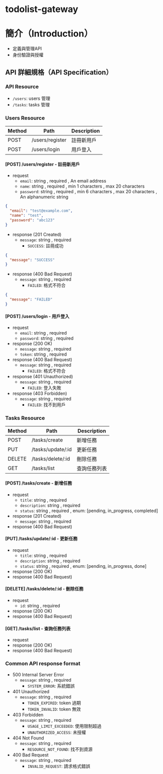 # todolist-gateway

# 簡介（Introduction）

- 定義與管理API
- 身份驗證與授權

## API 詳細規格（API Specification）

### API Resource

- `/users`: users 管理
- `/tasks`: tasks 管理

### Users Resource
| Method | Path            | Description |
| ------ | --------------- | ----------- |
| POST   | /users/register | 註冊新用戶  |
| POST   | /users/login    | 用戶登入    |


#### [POST] /users/register - 註冊新用戶
- request  
  - `email`: string , required , An email address
  - `name`: string , required , min 1 characters , max 20 characters
  - `password`: string , required , min 6 characters , max 20 characters , An alphanumeric string
``` json
{
  "email": "test@example.com",
  "name": "test",
  "password": "abc123"
}
```
- response (201 Created)
  - `message`: string , required 
    - `SUCCESS`: 註冊成功

``` json
{
  "message": "SUCCESS"
}
```

- response (400 Bad Request)
  - `message`: string , required 
    - `FAILED`: 格式不符合

``` json
{
  "message": "FAILED"
}
```

#### [POST] /users/login - 用戶登入
- request
  - `email`: string , required
  - `password`: string , required
- response (200 OK)
  - `message`: string , required
  - `token`: string , required
- response (400 Bad Request)
  - `message`: string , required
    - `FAILED`: 格式不符合
- response (401 Unauthorized)
  - `message`: string , required
    - `FAILED`: 登入失敗
- response (403 Forbidden)
  - `message`: string , required
    - `FAILED`: 找不到用戶

### Tasks Resource
| Method | Path              | Description  |
| ------ | ----------------- | ------------ |
| POST   | /tasks/create     | 新增任務     |
| PUT    | /tasks/update/:id | 更新任務     |
| DELETE | /tasks/delete/:id | 刪除任務     |
| GET    | /tasks/list       | 查詢任務列表 |


#### [POST] /tasks/create - 新增任務
- request  
  - `title`: string , required
  - `description`: string , required
  - `status`: string , required , enum: [pending, in_progress, completed]
- response (201 Created)
  - `message`: string , required
- response (400 Bad Request)

#### [PUT] /tasks/update/:id - 更新任務
- request
  - `title`: string , required
  - `description`: string , required
  - `status`: string , required , enum: [pending, in_progress, done]
- response (200 OK)
- response (400 Bad Request)

#### [DELETE] /tasks/delete/:id - 刪除任務  
- request
  - `id`: string , required
- response (200 OK)
- response (400 Bad Request)

#### [GET] /tasks/list - 查詢任務列表
- request
- response (200 OK)
- response (400 Bad Request)

### Common API response format
- 500 Internal Server Error
  - `message`: string , required
    - `SYSTEM_ERROR`: 系統錯誤
- 401 Unauthorized
  - `message`: string , required
    - `TOKEN_EXPIRED`: token 過期
    - `TOKEN_INVALID`: token 無效
- 403 Forbidden
  - `message`: string , required
    - `USAGE_LIMIT_EXCEEDED`: 使用限制超過
    - `UNAUTHORIZED_ACCESS`: 未授權
- 404 Not Found
  - `message`: string , required
    - `RESOURCE_NOT_FOUND`: 找不到資源
- 400 Bad Request
  - `message`: string , required
    - `INVALID_REQUEST`: 請求格式錯誤
